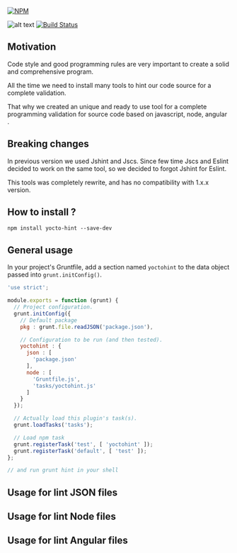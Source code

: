 [![NPM](https://nodei.co/npm/yocto-hint.png?downloads=true&downloadRank=true&stars=true)](https://nodei.co/npm/yocto-hint/)

![alt text](https://david-dm.org/yoctore/yocto-hint.svg "Dependencies Status")
[![Build Status](https://travis-ci.org/yoctore/yocto-hint.svg?branch=master)](https://travis-ci.org/yoctore/yocto-hint)

## Motivation

Code style and good programming rules are very important to create a solid and comprehensive program.

All the time we need to install many tools to hint our code source for a complete validation.

That why we created an unique and ready to use tool for a complete programming validation for source code based on javascript, node, angular .

## Breaking changes

In previous version we used Jshint and Jscs. Since few time Jscs and Eslint decided to work on the same tool, so we decided to forgot Jshint for Eslint.

This tools was completely rewrite, and has no compatibility with 1.x.x version.

## How to install ?

```shell
npm install yocto-hint --save-dev
```

## General usage

In your project's Gruntfile, add a section named `yoctohint` to the data object passed into `grunt.initConfig()`.

```javascript
'use strict';

module.exports = function (grunt) {
  // Project configuration.
  grunt.initConfig({
    // Default package
    pkg : grunt.file.readJSON('package.json'),

    // Configuration to be run (and then tested).
    yoctohint : {
      json : [
        'package.json'
      ],
      node : [
        'Gruntfile.js',
        'tasks/yoctohint.js'
      ]
    }
  });

  // Actually load this plugin's task(s).
  grunt.loadTasks('tasks');

  // Load npm task
  grunt.registerTask('test', [ 'yoctohint' ]);
  grunt.registerTask('default', [ 'test' ]);
};

// and run grunt hint in your shell
```

## Usage for lint JSON files

## Usage for lint Node files

## Usage for lint Angular files

